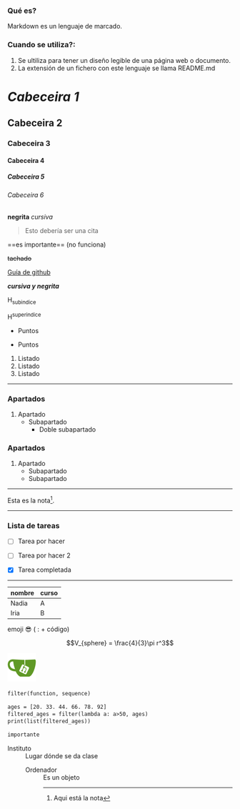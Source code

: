 
### **Qué es?**
Markdown es un lenguaje de marcado.

### **Cuando se utiliza?:**
1. Se ultiliza para tener un diseño legible de una página web o documento.
1. La extensión de un fichero con este lenguaje se llama README.md

# *Cabeceira 1*
## Cabeceira 2
### Cabeceira 3
#### Cabeceira 4
##### Cabeceira 5
###### Cabeceira 6
**negrita**
*cursiva*
>Esto debería ser una cita

==es importante== (no funciona)

~~tachado~~

[Guía de github](https://docs.github.com/es/get-started/writing-on-github/getting-started-with-writing-and-formatting-on-github/basic-writing-and-formatting-syntax)

***cursiva y negrita***

H<sub>subindice</sub>

H<sup>superindice</sup>

- Puntos
* Puntos

1. Listado
1. Listado
1. Listado

---

### Apartados

1. Apartado
   - Subapartado
     - Doble subapartado

### Apartados

1. Apartado
   - Subapartado
   - Subapartado

---

Esta es la nota[^1].

---

### Lista de tareas

- [ ] Tarea por hacer

- [ ] Tarea por hacer 2

- [x] Tarea completada

[^1]: Aqui está la nota

---

| nombre | curso |
|--------|-------|
|  Nadia |   A   |
|  Iria  |   B   |


emoji 😎 ( : + código)

$$V_{sphere} = \frac{4}{3}\pi r^3$$

![logo gitea](Images/logo.svg)


`filter(function, sequence)`


```
ages = [20. 33. 44. 66. 78. 92]
filtered_ages = filter(lambda a: a>50, ages)
print(list(filtered_ages))
```

```ruby
importante
```


<dl>
   <dt>Instituto
   <dd>Lugar dónde se da clase
<dl>
   <dt>Ordenador
   <dd>Es un objeto

